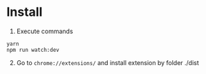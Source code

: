 # Install
1. Execute commands
```
yarn
npm run watch:dev
```
2. Go to `chrome://extensions/` and install extension by folder ./dist
